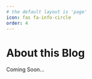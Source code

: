 ```yaml
---
# the default layout is 'page'
icon: fas fa-info-circle
order: 4
---
```


# About this Blog

Coming Soon...
